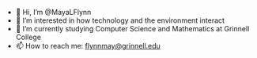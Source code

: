 - 👋 Hi, I’m @MayaLFlynn
- 👀 I’m interested in how technology and the environment interact
- 🌱 I’m currently studying Computer Science and Mathematics at Grinnell College
- 📫 How to reach me: flynnmay@grinnell.edu

<!---
MayaLFlynn/MayaLFlynn is a ✨ special ✨ repository because its `README.md` (this file) appears on your GitHub profile.
You can click the Preview link to take a look at your changes.
--->
